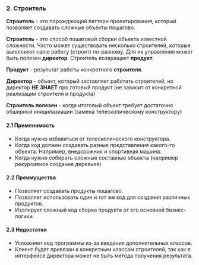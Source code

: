 ### 2. Строитель
**Строитель** - это порождающий паттерн проектирования, который позволяет создавать сложные объекты пошагово. 

**Строитель** - это способ пошаговой сборки объекта известной сложности. Часто может существовать несколько строителей, которые выполняют свою работу (строят) по-разному. Для их управления может быть полезен **директор**. Строитель возвращает **продукт**.

**Продукт** - результат работы конкретного **строителя**.

**Директор** - объект, который заставляет работать строителей, но директор **НЕ ЗНАЕТ** про готовый продукт (не зависит от конкретной реализации строителя и продукта) 

**Строитель полезен** - когда итоговый объект требует достаточно обширной иницилазиации (замена телескопическому конструктору)

#### 2.1 Применимость
* Когда нужно избавиться от телескопического конструктора.
* Когда код должен создавать разные представления какого-то объекта. Например, внедорожник и спортивная машина.
* Когда нужно собирать сложные составные объекты (например рекурсивное создание деревьев)

#### 2.2 Преимущества
* Позволяет создавать продукты пошагово.
* Позволяет использовать один и тот же код для создания различных продуктов.
* Изолирует сложный код сборки продукта от его основной бизнес-логики.

#### 2.3 Недостатки
* Усложняет код программы из-за введения дополнительных классов.
* Клиент будет привязан к конкретным классам строителей, так как в интерфейсе директора может не быть метода получения результата.